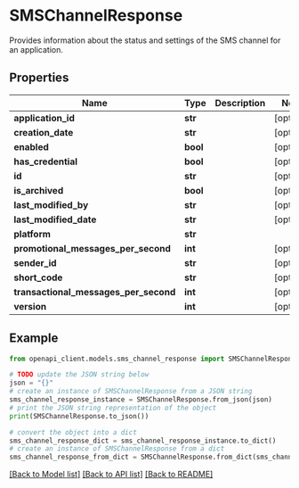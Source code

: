 # SMSChannelResponse

Provides information about the status and settings of the SMS channel for an application.

## Properties

Name | Type | Description | Notes
------------ | ------------- | ------------- | -------------
**application_id** | **str** |  | [optional] 
**creation_date** | **str** |  | [optional] 
**enabled** | **bool** |  | [optional] 
**has_credential** | **bool** |  | [optional] 
**id** | **str** |  | [optional] 
**is_archived** | **bool** |  | [optional] 
**last_modified_by** | **str** |  | [optional] 
**last_modified_date** | **str** |  | [optional] 
**platform** | **str** |  | 
**promotional_messages_per_second** | **int** |  | [optional] 
**sender_id** | **str** |  | [optional] 
**short_code** | **str** |  | [optional] 
**transactional_messages_per_second** | **int** |  | [optional] 
**version** | **int** |  | [optional] 

## Example

```python
from openapi_client.models.sms_channel_response import SMSChannelResponse

# TODO update the JSON string below
json = "{}"
# create an instance of SMSChannelResponse from a JSON string
sms_channel_response_instance = SMSChannelResponse.from_json(json)
# print the JSON string representation of the object
print(SMSChannelResponse.to_json())

# convert the object into a dict
sms_channel_response_dict = sms_channel_response_instance.to_dict()
# create an instance of SMSChannelResponse from a dict
sms_channel_response_from_dict = SMSChannelResponse.from_dict(sms_channel_response_dict)
```
[[Back to Model list]](../README.md#documentation-for-models) [[Back to API list]](../README.md#documentation-for-api-endpoints) [[Back to README]](../README.md)


